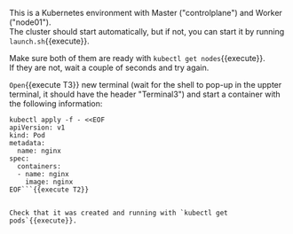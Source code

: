 This is a Kubernetes environment with Master ("controlplane") and Worker ("node01").   
The cluster should start automatically, but if not, you can start it by running `launch.sh`{{execute}}.  

Make sure both of them are ready with `kubectl get nodes`{{execute}}.  
If they are not, wait a couple of seconds and try again.   


`Open`{{execute T3}} new terminal (wait for the shell to pop-up in the uppter terminal, it should have the header "Terminal3") and start a container with the following information: 
```
kubectl apply -f - <<EOF
apiVersion: v1
kind: Pod
metadata:
  name: nginx
spec:
  containers:
  - name: nginx
    image: nginx
EOF```{{execute T2}}  


Check that it was created and running with `kubectl get pods`{{execute}}.  